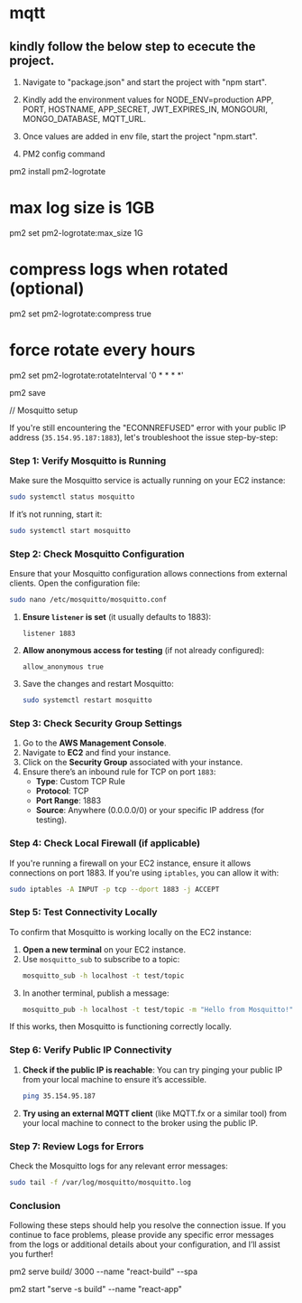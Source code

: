 # mqtt
## kindly follow the below step to ececute the project.
1. Navigate to "package.json" and start the project with "npm start".

2. Kindly add the environment values for NODE_ENV=production APP, PORT, HOSTNAME, APP_SECRET, JWT_EXPIRES_IN, MONGOURI, MONGO_DATABASE,
MQTT_URL.

3. Once values are added in env file, start the project "npm.start".

4. PM2 config command

pm2 install pm2-logrotate

# max log size is 1GB
pm2 set pm2-logrotate:max_size 1G

# compress logs when rotated (optional)
pm2 set pm2-logrotate:compress true

# force rotate every hours
pm2 set pm2-logrotate:rotateInterval '0 * * * *'

pm2 save


// Mosquitto setup

If you're still encountering the "ECONNREFUSED" error with your public IP address (`35.154.95.187:1883`), let's troubleshoot the issue step-by-step:

### Step 1: Verify Mosquitto is Running

Make sure the Mosquitto service is actually running on your EC2 instance:

```bash
sudo systemctl status mosquitto
```

If it’s not running, start it:

```bash
sudo systemctl start mosquitto
```

### Step 2: Check Mosquitto Configuration

Ensure that your Mosquitto configuration allows connections from external clients. Open the configuration file:

```bash
sudo nano /etc/mosquitto/mosquitto.conf
```

1. **Ensure `listener` is set** (it usually defaults to 1883):
   ```plaintext
   listener 1883
   ```
2. **Allow anonymous access for testing** (if not already configured):
   ```plaintext
   allow_anonymous true
   ```
3. Save the changes and restart Mosquitto:
   ```bash
   sudo systemctl restart mosquitto
   ```

### Step 3: Check Security Group Settings

1. Go to the **AWS Management Console**.
2. Navigate to **EC2** and find your instance.
3. Click on the **Security Group** associated with your instance.
4. Ensure there’s an inbound rule for TCP on port `1883`:
   - **Type**: Custom TCP Rule
   - **Protocol**: TCP
   - **Port Range**: 1883
   - **Source**: Anywhere (0.0.0.0/0) or your specific IP address (for testing).

### Step 4: Check Local Firewall (if applicable)

If you're running a firewall on your EC2 instance, ensure it allows connections on port 1883. If you're using `iptables`, you can allow it with:

```bash
sudo iptables -A INPUT -p tcp --dport 1883 -j ACCEPT
```

### Step 5: Test Connectivity Locally

To confirm that Mosquitto is working locally on the EC2 instance:

1. **Open a new terminal** on your EC2 instance.
2. Use `mosquitto_sub` to subscribe to a topic:
   ```bash
   mosquitto_sub -h localhost -t test/topic
   ```
3. In another terminal, publish a message:
   ```bash
   mosquitto_pub -h localhost -t test/topic -m "Hello from Mosquitto!"
   ```

If this works, then Mosquitto is functioning correctly locally.

### Step 6: Verify Public IP Connectivity

1. **Check if the public IP is reachable**:
   You can try pinging your public IP from your local machine to ensure it’s accessible.
   ```bash
   ping 35.154.95.187
   ```

2. **Try using an external MQTT client** (like MQTT.fx or a similar tool) from your local machine to connect to the broker using the public IP.

### Step 7: Review Logs for Errors

Check the Mosquitto logs for any relevant error messages:

```bash
sudo tail -f /var/log/mosquitto/mosquitto.log
```

### Conclusion

Following these steps should help you resolve the connection issue. If you continue to face problems, please provide any specific error messages from the logs or additional details about your configuration, and I’ll assist you further!


pm2 serve build/ 3000 --name "react-build" --spa

pm2 start "serve -s build" --name "react-app"
